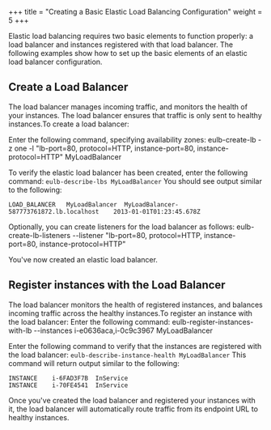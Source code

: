 +++
title = "Creating a Basic Elastic Load Balancing Configuration"
weight = 5
+++

Elastic load balancing requires two basic elements to function properly: a load balancer and instances registered with that load balancer. The following examples show how to set up the basic elements of an elastic load balancer configuration.
## Create a Load Balancer
The load balancer manages incoming traffic, and monitors the health of your instances. The load balancer ensures that traffic is only sent to healthy instances.To create a load balancer: 

Enter the following command, specifying availability zones: 
    eulb-create-lb -z one -l "lb-port=80, protocol=HTTP, instance-port=80, 
    instance-protocol=HTTP" MyLoadBalancer

To verify the elastic load balancer has been created, enter the following command: `eulb-describe-lbs MyLoadBalancer` You should see output similar to the following: 


    LOAD_BALANCER	MyLoadBalancer	MyLoadBalancer-587773761872.lb.localhost	2013-01-01T01:23:45.678Z

Optionally, you can create listeners for the load balancer as follows: 
    eulb-create-lb-listeners --listener "lb-port=80, protocol=HTTP,
        instance-port=80, instance-protocol=HTTP"

You've now created an elastic load balancer. 
## Register instances with the Load Balancer
The load balancer monitors the health of registered instances, and balances incoming traffic across the healthy instances.To register an instance with the load balancer: Enter the following command: 
    eulb-register-instances-with-lb --instances i-e0636aca,i-0c9c3967 MyLoadBalancer

Enter the following command to verify that the instances are registered with the load balancer: `eulb-describe-instance-health MyLoadBalancer` This command will return output similar to the following: 


    INSTANCE	i-6FAD3F7B	InService
    INSTANCE	i-70FE4541	InService

Once you've created the load balancer and registered your instances with it, the load balancer will automatically route traffic from its endpoint URL to healthy instances. 